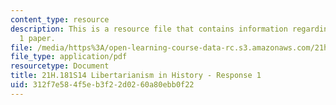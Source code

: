 ```yaml
---
content_type: resource
description: This is a resource file that contains information regarding response
  1 paper.
file: /media/https%3A/open-learning-course-data-rc.s3.amazonaws.com/21h-181-libertarianism-in-history-spring-2014/312f7e584f5eb3f22d0260a80ebb0f22_MIT21H_181S14_Response1.pdf
file_type: application/pdf
resourcetype: Document
title: 21H.181S14 Libertarianism in History - Response 1
uid: 312f7e58-4f5e-b3f2-2d02-60a80ebb0f22
---
```

